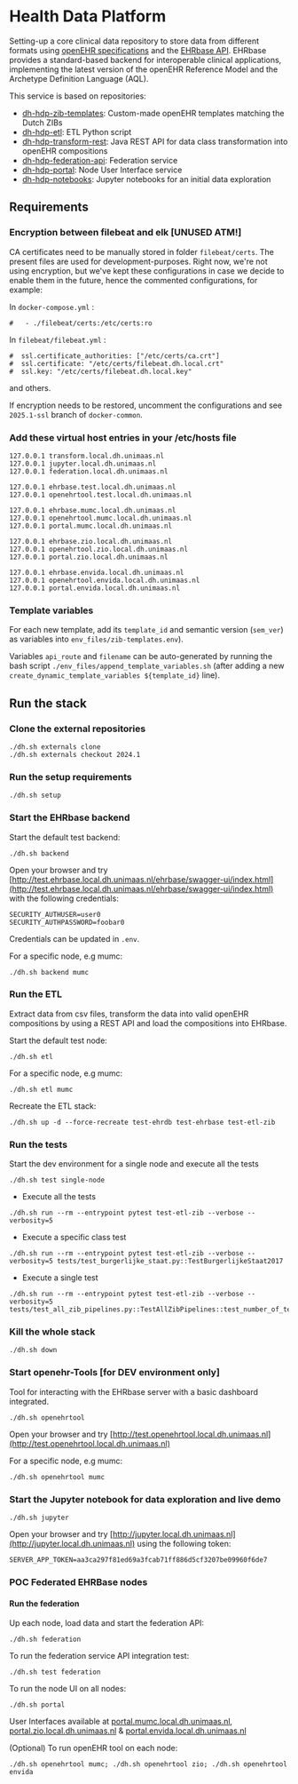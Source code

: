 # Health Data Platform

Setting-up a core clinical data repository to store data from different formats using [openEHR specifications](https://specifications.openehr.org/) and the [EHRbase API](https://ehrbase.org/about-ehrbase/).
EHRbase provides a standard-based backend for interoperable clinical applications, implementing the latest version of the openEHR Reference Model and the Archetype Definition Language (AQL).

This service is based on repositories:

- [dh-hdp-zib-templates](https://github.com/um-datahub/dh-hdp-zib-templates/tree/2024.1): Custom-made openEHR templates matching the Dutch ZIBs
- [dh-hdp-etl](https://github.com/MaastrichtUniversity/dh-hdp-etl/tree/2024.1): ETL Python script
- [dh-hdp-transform-rest](https://github.com/MaastrichtUniversity/dh-hdp-transform-rest/tree/2024.1): Java REST API for data class transformation into openEHR compositions
- [dh-hdp-federation-api](https://github.com/MaastrichtUniversity/dh-hdp-federation-api/tree/2024.1): Federation service
- [dh-hdp-portal](https://github.com/MaastrichtUniversity/dh-hdp-portal/tree/2024.1): Node User Interface service
- [dh-hdp-notebooks](https://github.com/MaastrichtUniversity/dh-hdp-notebooks/tree/2024.1): Jupyter notebooks for an initial data exploration

## Requirements

### Encryption between filebeat and elk [UNUSED ATM!]

CA certificates need to be manually stored in folder `filebeat/certs`.
The present files are used for development-purposes.
Right now, we're not using encryption, but we've kept these configurations in case we decide to enable them in the future, hence the commented configurations, for example:

In `docker-compose.yml` :

```
#   - ./filebeat/certs:/etc/certs:ro
```

In `filebeat/filebeat.yml` :

```
#  ssl.certificate_authorities: ["/etc/certs/ca.crt"]
#  ssl.certificate: "/etc/certs/filebeat.dh.local.crt"
#  ssl.key: "/etc/certs/filebeat.dh.local.key"
```

and others.

If encryption needs to be restored, uncomment the configurations and see `2025.1-ssl` branch of `docker-common`.

### Add these virtual host entries in your /etc/hosts file

```
127.0.0.1 transform.local.dh.unimaas.nl
127.0.0.1 jupyter.local.dh.unimaas.nl
127.0.0.1 federation.local.dh.unimaas.nl

127.0.0.1 ehrbase.test.local.dh.unimaas.nl
127.0.0.1 openehrtool.test.local.dh.unimaas.nl

127.0.0.1 ehrbase.mumc.local.dh.unimaas.nl
127.0.0.1 openehrtool.mumc.local.dh.unimaas.nl
127.0.0.1 portal.mumc.local.dh.unimaas.nl

127.0.0.1 ehrbase.zio.local.dh.unimaas.nl
127.0.0.1 openehrtool.zio.local.dh.unimaas.nl
127.0.0.1 portal.zio.local.dh.unimaas.nl

127.0.0.1 ehrbase.envida.local.dh.unimaas.nl
127.0.0.1 openehrtool.envida.local.dh.unimaas.nl
127.0.0.1 portal.envida.local.dh.unimaas.nl
```

### Template variables

For each new template, add its `template_id` and semantic version (`sem_ver`) as variables into
`env_files/zib-templates.env`).

Variables `api_route` and `filename` can be auto-generated by running the bash script `./env_files/append_template_variables.sh`
(after adding a new `create_dynamic_template_variables ${template_id}` line).

## Run the stack

### Clone the external repositories

```
./dh.sh externals clone
./dh.sh externals checkout 2024.1
```

### Run the setup requirements

```
./dh.sh setup
```

### Start the EHRbase backend

Start the default test backend:

```
./dh.sh backend
```

Open your browser and try [http://test.ehrbase.local.dh.unimaas.nl/ehrbase/swagger-ui/index.html](http://test.ehrbase.local.dh.unimaas.nl/ehrbase/swagger-ui/index.html) with the following credentials:

```
SECURITY_AUTHUSER=user0
SECURITY_AUTHPASSWORD=foobar0
```

Credentials can be updated in `.env`.

For a specific node, e.g mumc:

```
./dh.sh backend mumc
```

### Run the ETL

Extract data from csv files, transform the data into valid openEHR compositions by using a REST API and load the compositions into EHRbase.

Start the default test node:

```
./dh.sh etl
```

For a specific node, e.g mumc:

```
./dh.sh etl mumc
```

Recreate the ETL stack:

```
./dh.sh up -d --force-recreate test-ehrdb test-ehrbase test-etl-zib
```

### Run the tests

Start the dev environment for a single node and execute all the tests

```
./dh.sh test single-node
```

- Execute all the tests

```
./dh.sh run --rm --entrypoint pytest test-etl-zib --verbose --verbosity=5
```

- Execute a specific class test

```
./dh.sh run --rm --entrypoint pytest test-etl-zib --verbose --verbosity=5 tests/test_burgerlijke_staat.py::TestBurgerlijkeStaat2017
```

- Execute a single test

```
./dh.sh run --rm --entrypoint pytest test-etl-zib --verbose --verbosity=5 tests/test_all_zib_pipelines.py::TestAllZibPipelines::test_number_of_templates
```

### Kill the whole stack

```
./dh.sh down
```

### Start openehr-Tools [for DEV environment only]

Tool for interacting with the EHRbase server with a basic dashboard integrated.

```
./dh.sh openehrtool
```

Open your browser and try [http://test.openehrtool.local.dh.unimaas.nl](http://test.openehrtool.local.dh.unimaas.nl)

For a specific node, e.g mumc:

```
./dh.sh openehrtool mumc
```

### Start the Jupyter notebook for data exploration and live demo

```
./dh.sh jupyter
```

Open your browser and try [http://jupyter.local.dh.unimaas.nl](http://jupyter.local.dh.unimaas.nl) using the following token:

```
SERVER_APP_TOKEN=aa3ca297f81ed69a3fcab71ff886d5cf3207be09960f6de7
```

### POC Federated EHRBase nodes

#### Run the federation

Up each node, load data and start the federation API:

```
./dh.sh federation
```

To run the federation service API integration test:

```
./dh.sh test federation
```

To run the node UI on all nodes:

```
./dh.sh portal
```

User Interfaces available at [portal.mumc.local.dh.unimaas.nl](http://portal.mumc.local.dh.unimaas.nl), [portal.zio.local.dh.unimaas.nl](http://portal.zio.local.dh.unimaas.nl) & [portal.envida.local.dh.unimaas.nl](http://portal.envida.local.dh.unimaas.nl)

(Optional)
To run openEHR tool on each node:

```
./dh.sh openehrtool mumc; ./dh.sh openehrtool zio; ./dh.sh openehrtool envida
```
